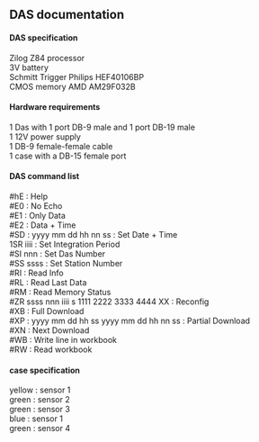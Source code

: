 ## DAS documentation


#### DAS specification

Zilog Z84 processor  
3V battery  
Schmitt Trigger Philips HEF40106BP  
CMOS memory AMD AM29F032B  

#### Hardware requirements
1 Das with 1 port DB-9 male and 1 port DB-19 male  
1 12V power supply  
1 DB-9 female-female cable  
1 case with a DB-15 female port   

#### DAS command list

  #hE : Help  
  #E0 : No Echo  
  #E1 : Only Data  
  #E2 : Data + Time  
  #SD : yyyy mm dd hh nn ss : Set Date + Time  
  1SR iiii : Set Integration Period  
  #SI nnn : Set Das Number  
  #SS ssss : Set Station Number  
  #RI : Read Info  
  #RL : Read Last Data  
  #RM : Read Memory Status  
  #ZR ssss nnn iiii s 1111 2222 3333 4444 XX : Reconfig  
  #XB : Full Download  
  #XP : yyyy mm dd hh ss yyyy mm dd hh nn ss : Partial Download  
  #XN : Next Download  
  #WB : Write line in workbook  
  #RW : Read workbook  



#### case specification

yellow : sensor 1  
green : sensor 2  
green : sensor 3   
blue : sensor 1  
green : sensor 4  

